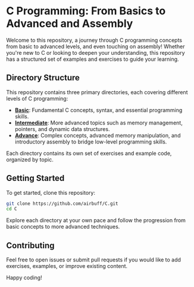 
# C Programming: From Basics to Advanced and Assembly

Welcome to this repository, a journey through C programming concepts from basic to advanced levels, and even touching on assembly! Whether you're new to C or looking to deepen your understanding, this repository has a structured set of examples and exercises to guide your learning.

## Directory Structure

This repository contains three primary directories, each covering different levels of C programming:

- **[Basic](./Basic/)**: Fundamental C concepts, syntax, and essential programming skills.
- **[Intermediate](./intermediate/)**: More advanced topics such as memory management, pointers, and dynamic data structures.
- **[Advance](./Advance/)**: Complex concepts, advanced memory manipulation, and introductory assembly to bridge low-level programming skills.

Each directory contains its own set of exercises and example code, organized by topic.

## Getting Started

To get started, clone this repository:

```bash
git clone https://github.com/airbuff/C.git
cd C
```

Explore each directory at your own pace and follow the progression from basic concepts to more advanced techniques.

## Contributing

Feel free to open issues or submit pull requests if you would like to add exercises, examples, or improve existing content.

Happy coding!

